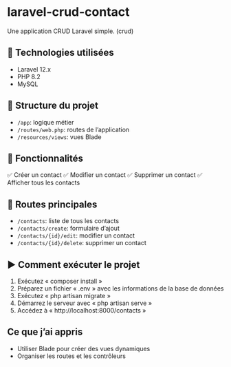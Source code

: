 # laravel-crud-contact

Une application CRUD Laravel simple. (crud)

## 🚀 Technologies utilisées

- Laravel 12.x
- PHP 8.2
- MySQL
  
## 📂 Structure du projet
- `/app`: logique métier
- `/routes/web.php`: routes de l’application
- `/resources/views`: vues Blade

##  🧾 Fonctionnalités

✅ Créer un contact
✅ Modifier un contact
✅ Supprimer un contact
✅ Afficher tous les contacts

## 📌 Routes principales

- `/contacts`: liste de tous les contacts
- `/contacts/create`: formulaire d’ajout
- `/contacts/{id}/edit`: modifier un contact
- `/contacts/{id}/delete`: supprimer un contact


## ▶️ Comment exécuter le projet 

1. Exécutez « composer install »
2. Préparez un fichier « .env » avec les informations de la base de données
3. Exécutez « php artisan migrate »
4. Démarrez le serveur avec « php artisan serve »
5. Accédez à « http://localhost:8000/contacts »

## Ce que j’ai appris 

- Utiliser Blade pour créer des vues dynamiques
- Organiser les routes et les contrôleurs



